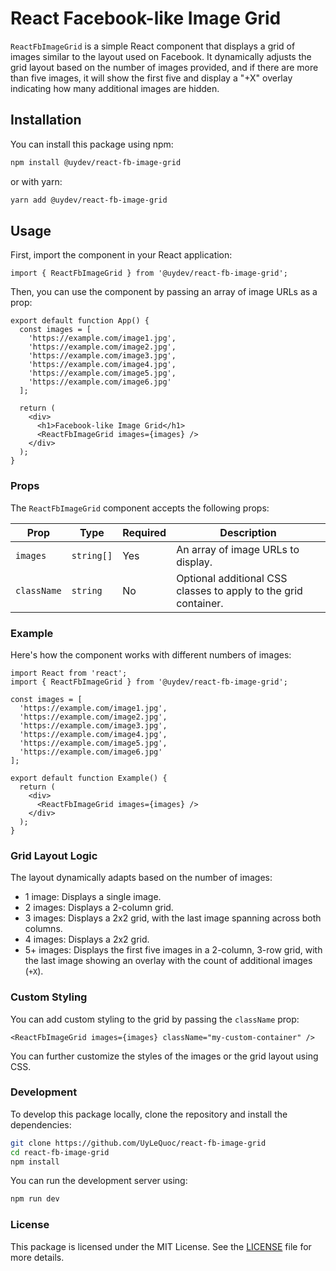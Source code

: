 
# React Facebook-like Image Grid

`ReactFbImageGrid` is a simple React component that displays a grid of images similar to the layout used on Facebook. It dynamically adjusts the grid layout based on the number of images provided, and if there are more than five images, it will show the first five and display a "+X" overlay indicating how many additional images are hidden.

## Installation

You can install this package using npm:

```bash
npm install @uydev/react-fb-image-grid
```

or with yarn:

```bash
yarn add @uydev/react-fb-image-grid
```

## Usage

First, import the component in your React application:

```tsx
import { ReactFbImageGrid } from '@uydev/react-fb-image-grid';
```

Then, you can use the component by passing an array of image URLs as a prop:

```tsx
export default function App() {
  const images = [
    'https://example.com/image1.jpg',
    'https://example.com/image2.jpg',
    'https://example.com/image3.jpg',
    'https://example.com/image4.jpg',
    'https://example.com/image5.jpg',
    'https://example.com/image6.jpg'
  ];

  return (
    <div>
      <h1>Facebook-like Image Grid</h1>
      <ReactFbImageGrid images={images} />
    </div>
  );
}
```

### Props

The `ReactFbImageGrid` component accepts the following props:

| Prop       | Type       | Required | Description                                                   |
|------------|------------|----------|---------------------------------------------------------------|
| `images`   | `string[]` | Yes      | An array of image URLs to display.                            |
| `className`| `string`   | No       | Optional additional CSS classes to apply to the grid container.|

### Example

Here's how the component works with different numbers of images:

```tsx
import React from 'react';
import { ReactFbImageGrid } from '@uydev/react-fb-image-grid';

const images = [
  'https://example.com/image1.jpg',
  'https://example.com/image2.jpg',
  'https://example.com/image3.jpg',
  'https://example.com/image4.jpg',
  'https://example.com/image5.jpg',
  'https://example.com/image6.jpg'
];

export default function Example() {
  return (
    <div>
      <ReactFbImageGrid images={images} />
    </div>
  );
}
```

### Grid Layout Logic

The layout dynamically adapts based on the number of images:

- 1 image: Displays a single image.
- 2 images: Displays a 2-column grid.
- 3 images: Displays a 2x2 grid, with the last image spanning across both columns.
- 4 images: Displays a 2x2 grid.
- 5+ images: Displays the first five images in a 2-column, 3-row grid, with the last image showing an overlay with the count of additional images (`+X`).

### Custom Styling

You can add custom styling to the grid by passing the `className` prop:

```tsx
<ReactFbImageGrid images={images} className="my-custom-container" />
```

You can further customize the styles of the images or the grid layout using CSS.

### Development

To develop this package locally, clone the repository and install the dependencies:

```bash
git clone https://github.com/UyLeQuoc/react-fb-image-grid
cd react-fb-image-grid
npm install
```

You can run the development server using:

```bash
npm run dev
```

### License

This package is licensed under the MIT License. See the [LICENSE](./LICENSE) file for more details.
